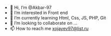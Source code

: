- 👋 Hi, I’m @Akbar-97
- 👀 I’m interested in Front end
- 🌱 I’m currently learning Html, Css, JS, PHP, Git
- 💞️ I’m looking to collaborate on ...
- 📫 How to reach me xojayev97@list.ru

<!---
Akbar-97/Akbar-97 is a ✨ special ✨ repository because its `README.md` (this file) appears on your GitHub profile.
You can click the Preview link to take a look at your changes.
--->
